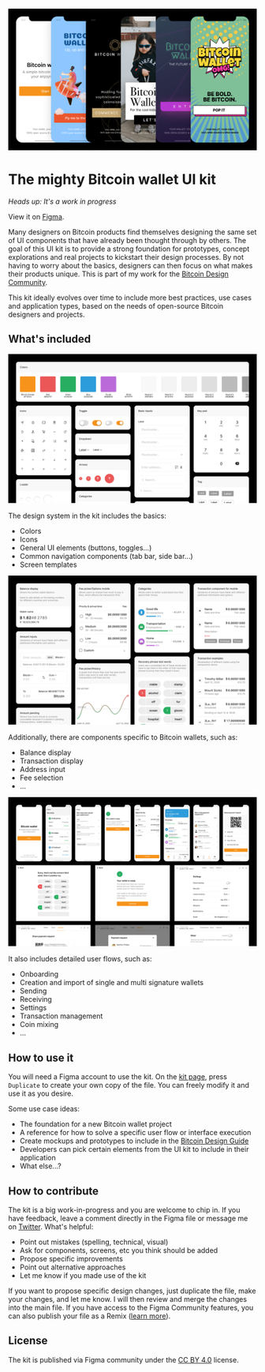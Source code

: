 
![Bitcoin wallet UI kit cover image](/assets/bitcoin-wallet-ui-kit-themes.png)

# The mighty Bitcoin wallet UI kit

_Heads up: It's a work in progress_

View it on [Figma](https://www.figma.com/community/file/916680391812923706/Bitcoin-Wallet-UI-Kit-(work-in-progress)).

Many designers on Bitcoin products find themselves designing the same set of UI components that have already been thought through by others. The goal of this UI kit is to provide a strong foundation for prototypes, concept explorations and real projects to kickstart their design processes. By not having to worry about the basics, designers can then focus on what makes their products unique. This is part of my work for the [Bitcoin Design Community](https://bitcoin.design).

This kit ideally evolves over time to include more best practices, use cases and application types, based on the needs of open-source Bitcoin designers and projects.

## What's included

![Bitcoin wallet UI kit elements](/assets/bitcoin-wallet-ui-kit-elements.png)

The design system in the kit includes the basics:

- Colors
- Icons
- General UI elements (buttons, toggles...)
- Common navigation components (tab bar, side bar...)
- Screen templates

![Bitcoin wallet UI kit cover image](/assets/bitcoin-wallet-ui-kit-cover.png)

Additionally, there are components specific to Bitcoin wallets, such as:

- Balance display
- Transaction display
- Address input
- Fee selection
- ...

![Bitcoin wallet UI kit screens](/assets/bitcoin-wallet-ui-kit-screens.png)

It also includes detailed user flows, such as:

- Onboarding
- Creation and import of single and multi signature wallets
- Sending
- Receiving
- Settings
- Transaction management
- Coin mixing
- ...

## How to use it

You will need a Figma account to use the kit. On the [kit page](https://www.figma.com/community/file/916680391812923706/Bitcoin-Wallet-UI-Kit-(work-in-progress)), press `Duplicate` to create your own copy of the file. You can freely modify it and use it as you desire.

Some use case ideas:

- The foundation for a new Bitcoin wallet project
- A reference for how to solve a specific user flow or interface execution
- Create mockups and prototypes to include in the [Bitcoin Design Guide](https://bitcoin.design/guide/)
- Developers can pick certain elements from the UI kit to include in their application
- What else...?

## How to contribute

The kit is a big work-in-progress and you are welcome to chip in. If you have feedback, leave a comment directly in the Figma file or message me on [Twitter](https://twitter.com/gbks). What's helpful:

- Point out mistakes (spelling, technical, visual)
- Ask for components, screens, etc you think should be added
- Propose specific improvements
- Point out alternative approaches
- Let me know if you made use of the kit

If you want to propose specific design changes, just duplicate the file, make your changes, and let me know. I will then review and merge the changes into the main file. If you have access to the Figma Community features, you can also publish your file as a Remix ([learn more](https://help.figma.com/hc/en-us/articles/360038510693-Guide-to-Figma-Community#Community_files)).

## License

The kit is published via Figma community under the [CC BY 4.0](https://creativecommons.org/licenses/by/4.0/) license.
